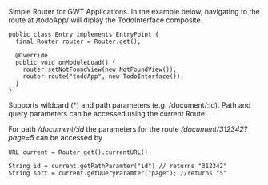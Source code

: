 Simple Router for GWT Applications. In the example below, navigating to the route at /todoApp/ will diplay the TodoInterface composite.

```
public class Entry implements EntryPoint {
  final Router router = Router.get();

  @Override
  public void onModuleLoad() {
    router.setNotFoundView(new NotFoundView()); 
    router.route("todoApp", new TodoInterface()); 
  }
}
```
Supports wildcard (*) and path parameters (e.g. /document/:id). 
Path and query parameters can be accessed using the current Route:

For path <i>/document/:id</i> the parameters for the route <i>/document/312342?page=5</i> can be accessed by 
```
URL current = Router.get().currentURL()

String id = current.getPathParamter("id") // returns "312342"
String sort = current.getQueryParamter("page"); //returns "5"

```
